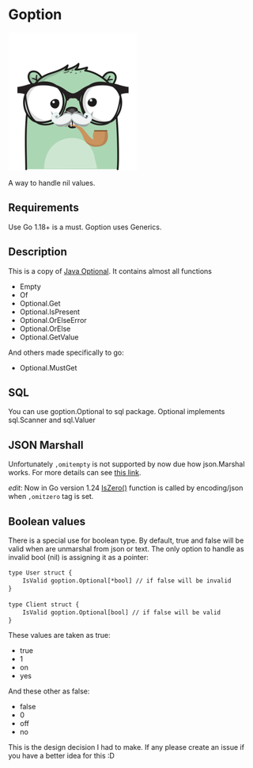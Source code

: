 # Goption

![goption](goption.png "Goption")

A way to handle nil values.

## Requirements

Use Go 1.18+ is a must. Goption uses Generics.

## Description

This is a copy of [Java Optional](https://docs.oracle.com/javase/8/docs/api/java/util/Optional.html). It contains almost all functions

- Empty
- Of
- Optional.Get
- Optional.IsPresent
- Optional.OrElseError
- Optional.OrElse
- Optional.GetValue

And others made specifically to go:

- Optional.MustGet

## SQL

You can use goption.Optional to sql package. Optional implements sql.Scanner and sql.Valuer

## JSON Marshall

Unfortunately `,omitempty` is not supported by now due how json.Marshal works. For more details can see [this link](https://github.com/golang/go/issues/11939).

_edit_: Now in Go version 1.24 [IsZero()](https://tip.golang.org/doc/go1.24#encodingjsonpkgencodingjson) function is called by encoding/json when `,omitzero` tag is set.

## Boolean values

There is a special use for boolean type. By default, true and false will be valid when are unmarshal from json or text. The only option to handle as invalid bool (nil) is assigning it as a pointer:

```golang
type User struct {
	IsValid goption.Optional[*bool] // if false will be invalid
}

type Client struct {
	IsValid goption.Optional[bool] // if false will be valid
}
```

These values are taken as true:

- true
- 1
- on
- yes

And these other as false:

- false
- 0
- off
- no

This is the design decision I had to make. If any please create an issue if you have a better idea for this :D
